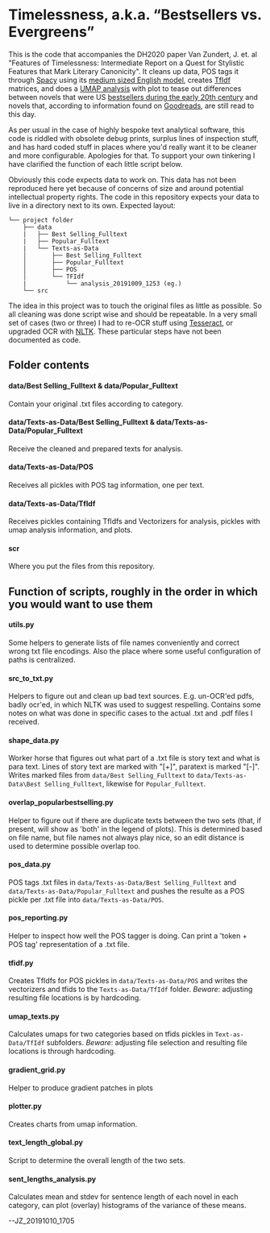 # Timelessness, a.k.a. “Bestsellers vs. Evergreens”

This is the code that accompanies the DH2020 paper Van Zundert, J. et. al "Features of Timelessness: Intermediate Report on a Quest for Stylistic Features that Mark Literary Canonicity". It cleans up data, POS tags it through [Spacy](https://spacy.io/) using its [medium sized English model](https://spacy.io/models/en#en_core_web_md), creates [TfIdf](https://scikit-learn.org/stable/modules/generated/sklearn.feature_extraction.text.TfidfVectorizer.html) matrices, and does a [UMAP analysis](https://umap-learn.readthedocs.io/en/latest/) with plot to tease out differences between novels that were US [bestsellers during the early 20th century](https://en.wikipedia.org/wiki/Publishers_Weekly_lists_of_bestselling_novels_in_the_United_States) and novels that, according to information found on [Goodreads](https://www.goodreads.com/), are still read to this day.

As per usual in the case of highly bespoke text analytical software, this code is riddled with obsolete debug prints, surplus lines of inspection stuff, and has hard coded stuff in places where you'd really want it to be cleaner and more configurable. Apologies for that. To support your own tinkering I have clarified the function of each little script below.

Obviously this code expects data to work on. This data has not been reproduced here yet because of concerns of size and around potential intellectual property rights. The code in this repository expects your data to live in a directory next to its own. Expected layout:

```
└── project folder
    ├── data
    |   ├── Best Selling_Fulltext
    |   ├── Popular_Fulltext
    |   └── Texts-as-Data
    │       ├── Best Selling_Fulltext
    │       ├── Popular_Fulltext
    │       ├── POS
    │       └── TFIdf
    |           └── analysis_20191009_1253 (eg.)
    └── src
```

The idea in this project was to touch the original files as little as possible. So all cleaning was done script wise and should be repeatable. In a very small set of cases (two or three) I had to re-OCR stuff using [Tesseract](https://github.com/tesseract-ocr/tesseract), or upgraded OCR with [NLTK](https://www.nltk.org/). These particular steps have not been documented as code.

## Folder contents

#### data/Best Selling_Fulltext & data/Popular_Fulltext
Contain your original .txt files according to category.

#### data/Texts-as-Data/Best Selling_Fulltext & data/Texts-as-Data/Popular_Fulltext
Receive the cleaned and prepared texts for analysis.

#### data/Texts-as-Data/POS
Receives all pickles with POS tag information, one per text.

#### data/Texts-as-Data/TfIdf
Receives pickles containing TfIdfs and Vectorizers for analysis, pickles with umap analysis information, and plots.

#### scr
Where you put the files from this repository.

## Function of scripts, roughly in the order in which you would want to use them

#### utils.py
Some helpers to generate lists of file names conveniently and correct wrong txt file encodings. Also the place where some useful configuration of paths is centralized.

#### src_to_txt.py
Helpers to figure out and clean up bad text sources. E.g. un-OCR'ed pdfs, badly ocr'ed, in which NLTK was used to suggest respelling. Contains some notes on what was done in specific cases to the actual .txt and .pdf files I received.

#### shape_data.py
Worker horse that figures out what part of a .txt file is story text and what is para text. Lines of story text are marked with "[+]", paratext is marked "[-]". Writes marked files from `data/Best Selling_Fulltext` to `data/Texts-as-Data\Best Selling_Fulltext`, likewise for `Popular_Fulltext`.

#### overlap_popularbestselling.py
Helper to figure out if there are duplicate texts between the two sets (that, if present, will show as 'both' in the legend of plots). This is determined based on file name, but file names not always play nice, so  an edit distance is used to determine possible overlap too.

#### pos_data.py
POS tags .txt files in `data/Texts-as-Data/Best Selling_Fulltext` and `data/Texts-as-Data/Popular_Fulltext` and pushes the resulte as a POS pickle per .txt file into `data/Texts-as-Data/POS`.

#### pos_reporting.py
Helper to inspect how well the POS tagger is doing. Can print a 'token + POS tag' representation of a .txt file.

#### tfidf.py
Creates TfIdfs for POS pickles in `data/Texts-as-Data/POS` and writes the vectorizers and tfids to the `Texts-as-Data/TfIdf` folder. *Beware*: adjusting resulting file locations is by hardcoding.

#### umap_texts.py
Calculates umaps for two categories based on tfids pickles in `Text-as-Data/TfIdf` subfolders. *Beware*: adjusting file selection and resulting file locations is through hardcoding.

#### gradient_grid.py
Helper to produce gradient patches in plots

#### plotter.py
Creates charts from umap information.

#### text_length_global.py
Script to determine the overall length of the two sets.

#### sent_lengths_analysis.py
Calculates mean and stdev for sentence length of each novel in each category, can plot (overlay) histograms of the variance of these means.

--JZ_20191010_1705

